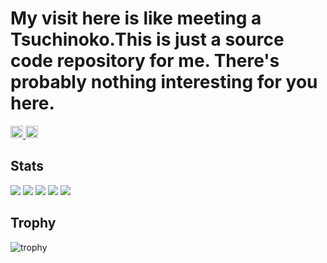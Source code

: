 # My visit here is like meeting a Tsuchinoko.This is just a source code repository for me. There's probably nothing interesting for you here.
<p align="left">
  <a href="https://github.com/R35691">
    <img height="20" src="https://komarev.com/ghpvc/?username=R35691" />
  </a>
  <a href="https://github.com/R35691">
    <img height="20" src="https://img.shields.io/github/followers/R35691?label=follow&logo=github&style=flat" />
  </a>
</p>

## Stats
![](http://github-profile-summary-cards.vercel.app/api/cards/profile-details?username=R35691&theme=gruvbox)
![](http://github-profile-summary-cards.vercel.app/api/cards/repos-per-language?username=R35691&theme=gruvbox)
![](http://github-profile-summary-cards.vercel.app/api/cards/most-commit-language?username=R35691&theme=gruvbox)
![](http://github-profile-summary-cards.vercel.app/api/cards/stats?username=R35691&theme=gruvbox)
![](http://github-profile-summary-cards.vercel.app/api/cards/productive-time?username=R35691&theme=gruvbox&utcOffset=9)

## Trophy
![trophy](https://github-profile-trophy.vercel.app/?username=R35691&theme=gruvbox)
